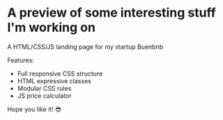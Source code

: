 # A preview of some interesting stuff I'm working on
A HTML/CSS/JS landing page for my startup Buenbnb

Features:
- Full responsive CSS structure
- HTML expressive classes
- Modular CSS rules
- JS price calculator

Hope you like it! 😎
